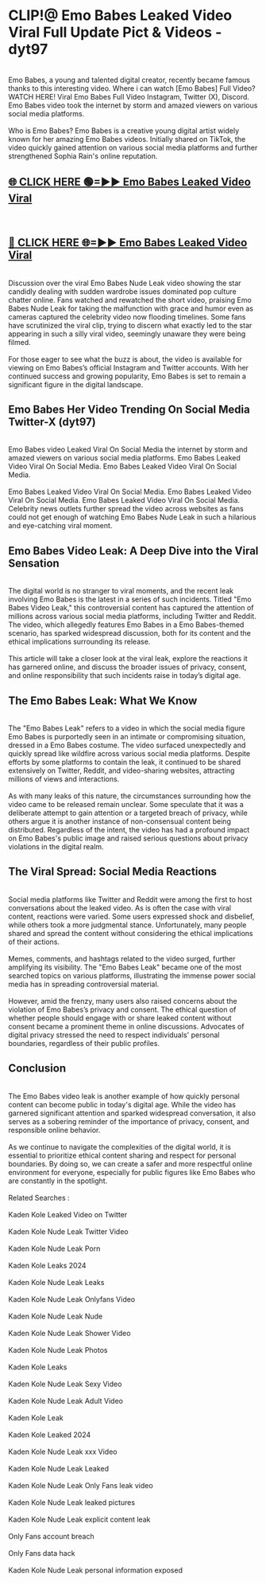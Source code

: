 # CLIP!@ Emo Babes Leaked Video Viral Full Update Pict & Videos - dyt97
<br>
Emo Babes, a young and talented digital creator, recently became famous thanks to this interesting video. Where i can watch [Emo Babes] Full Video? WATCH HERE! Viral Emo Babes Full Video Instagram, Twitter (X), Discord. Emo Babes video took the internet by storm and amazed viewers on various social media platforms.
<br><br>
Who is Emo Babes? Emo Babes is a creative young digital artist widely known for her amazing Emo Babes videos. Initially shared on TikTok, the video quickly gained attention on various social media platforms and further strengthened Sophia Rain's online reputation.
<br>
<h2><a href="https://bestclip.site?title=Emo_Babes">🌐 CLICK HERE 🟢=►► Emo Babes Leaked Video Viral</a></h2>
<br>
<h2><a href="https://bestclip.site?title=Emo_Babes">🔴 CLICK HERE 🌐=►► Emo Babes Leaked Video Viral</a></h2>
<br>
Discussion over the viral Emo Babes Nude Leak video showing the star candidly dealing with sudden wardrobe issues dominated pop culture chatter online. Fans watched and rewatched the short video, praising Emo Babes Nude Leak for taking the malfunction with grace and humor even as cameras captured the celebrity video now flooding timelines. Some fans have scrutinized the viral clip, trying to discern what exactly led to the star appearing in such a silly viral video, seemingly unaware they were being filmed.
<br><br>
For those eager to see what the buzz is about, the video is available for viewing on Emo Babes’s official Instagram and Twitter accounts. With her continued success and growing popularity, Emo Babes is set to remain a significant figure in the digital landscape.
<br>
<h2>Emo Babes Her Video Trending On Social Media Twitter-X (dyt97)</h2>
<br>
Emo Babes video Leaked Viral On Social Media the internet by storm and amazed viewers on various social media platforms. Emo Babes Leaked Video Viral On Social Media. Emo Babes Leaked Video Viral On Social Media.
<br><br>
Emo Babes Leaked Video Viral On Social Media. Emo Babes Leaked Video Viral On Social Media. Emo Babes Leaked Video Viral On Social Media. Celebrity news outlets further spread the video across websites as fans could not get enough of watching Emo Babes Nude Leak in such a hilarious and eye-catching viral moment.
<br>
<h2>Emo Babes Video Leak: A Deep Dive into the Viral Sensation</h2>
<br>
The digital world is no stranger to viral moments, and the recent leak involving Emo Babes is the latest in a series of such incidents. Titled "Emo Babes Video Leak," this controversial content has captured the attention of millions across various social media platforms, including Twitter and Reddit. The video, which allegedly features Emo Babes in a Emo Babes-themed scenario, has sparked widespread discussion, both for its content and the ethical implications surrounding its release.
<br><br>
This article will take a closer look at the viral leak, explore the reactions it has garnered online, and discuss the broader issues of privacy, consent, and online responsibility that such incidents raise in today’s digital age.
<br>
<h2>The Emo Babes Leak: What We Know</h2>
<br>
The "Emo Babes Leak" refers to a video in which the social media figure Emo Babes is purportedly seen in an intimate or compromising situation, dressed in a Emo Babes costume. The video surfaced unexpectedly and quickly spread like wildfire across various social media platforms. Despite efforts by some platforms to contain the leak, it continued to be shared extensively on Twitter, Reddit, and video-sharing websites, attracting millions of views and interactions.
<br><br>
As with many leaks of this nature, the circumstances surrounding how the video came to be released remain unclear. Some speculate that it was a deliberate attempt to gain attention or a targeted breach of privacy, while others argue it is another instance of non-consensual content being distributed. Regardless of the intent, the video has had a profound impact on Emo Babes's public image and raised serious questions about privacy violations in the digital realm.
<br>
<h2>The Viral Spread: Social Media Reactions</h2>
<br>
Social media platforms like Twitter and Reddit were among the first to host conversations about the leaked video. As is often the case with viral content, reactions were varied. Some users expressed shock and disbelief, while others took a more judgmental stance. Unfortunately, many people shared and spread the content without considering the ethical implications of their actions.
<br><br>
Memes, comments, and hashtags related to the video surged, further amplifying its visibility. The "Emo Babes Leak" became one of the most searched topics on various platforms, illustrating the immense power social media has in spreading controversial material.
<br><br>
However, amid the frenzy, many users also raised concerns about the violation of Emo Babes’s privacy and consent. The ethical question of whether people should engage with or share leaked content without consent became a prominent theme in online discussions. Advocates of digital privacy stressed the need to respect individuals' personal boundaries, regardless of their public profiles.
<br>
<h2>Conclusion</h2>
<br>
The Emo Babes video leak is another example of how quickly personal content can become public in today's digital age. While the video has garnered significant attention and sparked widespread conversation, it also serves as a sobering reminder of the importance of privacy, consent, and responsible online behavior.
<br><br>
As we continue to navigate the complexities of the digital world, it is essential to prioritize ethical content sharing and respect for personal boundaries. By doing so, we can create a safer and more respectful online environment for everyone, especially for public figures like Emo Babes who are constantly in the spotlight.
<br><br>
Related Searches :
<br><br>
Kaden Kole Leaked Video on Twitter
<br><br>
Kaden Kole Nude Leak Twitter Video
<br><br>
Kaden Kole Nude Leak Porn
<br><br>
Kaden Kole Leaks 2024
<br><br>
Kaden Kole Nude Leak Leaks
<br><br>
Kaden Kole Nude Leak Onlyfans Video
<br><br>
Kaden Kole Nude Leak Nude
<br><br>
Kaden Kole Nude Leak Shower Video
<br><br>
Kaden Kole Nude Leak Photos
<br><br>
Kaden Kole Leaks
<br><br>
Kaden Kole Nude Leak Sexy Video
<br><br>
Kaden Kole Nude Leak Adult Video
<br><br>
Kaden Kole Leak
<br><br>
Kaden Kole Leaked 2024
<br><br>
Kaden Kole Nude Leak xxx Video
<br><br>
Kaden Kole Nude Leak Leaked
<br><br>
Kaden Kole Nude Leak Only Fans leak video
<br><br>
Kaden Kole Nude Leak leaked pictures
<br><br>
Kaden Kole Nude Leak explicit content leak
<br><br>
Only Fans account breach
<br><br>
Only Fans data hack
<br><br>
Kaden Kole Nude Leak personal information exposed